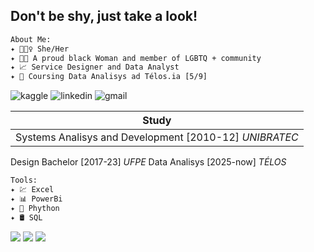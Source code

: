
## Don't be shy, just take a look!

```diff
About Me:
✦ 💁🏽‍♀️ She/Her
✦ 🏳️‍🌈 A proud black Woman and member of LGBTQ + community
✦ 📈 Service Designer and Data Analyst
✦ 📒 Coursing Data Analisys ad Télos.ia [5/9]

```
![kaggle](https://img.shields.io/badge/Kaggle-gray?style=for-the-badge&color=6fa9f8&cacheSeconds=https%3A%2F%2Fwww.kaggle.com%2Fartificialnay)
![linkedin](https://img.shields.io/badge/LinkedIn-gray?style=for-the-badge&color=%230077B5&cacheSeconds=https%3A%2F%2Fwww.linkedin.com%2Fin%2F-nayara-ramos%2F)
![gmail](https://img.shields.io/badge/Gmail-red?style=for-the-badge&logo=gmail&logoColor=white&color=%23D14836&link=mailto%3Anayara.ramos.92%40gmail.com)



Study |   
----- |  
Systems Analisys and Development [2010-12]  _UNIBRATEC_| 
Design Bachelor [2017-23] _UFPE_ 
Data Analisys [2025-now] _TÉLOS_


```diff
Tools:
✦ 💹 Excel
✦ 📊 PowerBi
✦ 🐍 Phython
✦ 🛢️ SQL

```


![](http://github-profile-summary-cards.vercel.app/api/cards/profile-details?username=nay-ramos&theme=aura) 
![](http://github-profile-summary-cards.vercel.app/api/cards/stats?username=nay-ramos&theme=aura)
![](http://github-profile-summary-cards.vercel.app/api/cards/most-commit-language?username=nay-ramos&theme=aura)


